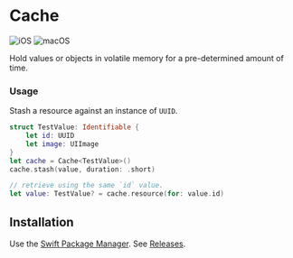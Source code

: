 # Cache

![iOS](https://img.shields.io/badge/iOS-9%2B-blue)
![macOS](https://img.shields.io/badge/macOS-10.15%2B-blue)

Hold values or objects in volatile memory for a pre-determined amount of time.

### Usage

Stash a resource against an instance of `UUID`.

```swift
struct TestValue: Identifiable {
    let id: UUID
    let image: UIImage
}
let cache = Cache<TestValue>()
cache.stash(value, duration: .short)

// retrieve using the same `id` value.
let value: TestValue? = cache.resource(for: value.id)
```

## Installation

Use the [Swift Package Manager](https://github.com/apple/swift-package-manager/tree/master/Documentation).
See [Releases](https://github.com/nashysolutions/Cache/releases).

